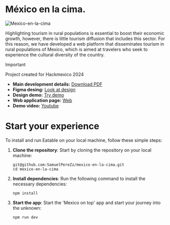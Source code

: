 # México en la cima.
<img src="https://i.imgur.com/Qvghfwh.png" alt="Mexico-en-la-cima">

Highlighting tourism in rural populations is essential to boost their economic growth, however, there is little tourism diffusion that includes this sector. For this reason, we have developed a web platform that disseminates tourism in rural populations of Mexico, which is aimed at travelers who seek to experience the cultural diversity of the country.

> [!IMPORTANT] 
> Project created for Hackmexico 2024

- **Main development details:** [Download PDF](https://drive.google.com/file/d/1el3w2Lnx15FebJn-ye-HWMyYyXlDrWnV/view?usp=sharing)
- **Figma desing:** [Look at design](https://www.figma.com/file/c8jVE2YfZhuPpKNqiYrE05/Chairdnb-(Copy)?type=design&node-id=0-1&mode=design&t=unhN9E1qnrpTAiKE-0)
- **Design demo:** [Try demo](https://www.figma.com/proto/c8jVE2YfZhuPpKNqiYrE05/Chairdnb-(Copy)?type=design&node-id=0-1&t=unhN9E1qnrpTAiKE-0&scaling=min-zoom&page-id=0%3A1&starting-point-node-id=1%3A12)
- **Web application page:** [Web](https://mexicoenlacima.netlify.app/)
- **Demo video:** [Youtube](https://www.youtube.com/watch?v=EESSkDhOxOI)



# Start your experience

To install and run Eatable on your local machine, follow these simple steps:

1. **Clone the repository**: Start by cloning the repository on your local machine:

   ```shell
   git@github.com:SamuelPereZz/mexico-en-la-cima.git
   cd mexico-en-la-cima
   ```

2. **Install dependencies**: Run the following command to install the necessary dependencies:

   ```shell
   npm install
   ```
   
3. **Start the app**: Start the 'Mexico on top' app and start your journey into the unknown:

   ```shell
   npm run dev
   ```

